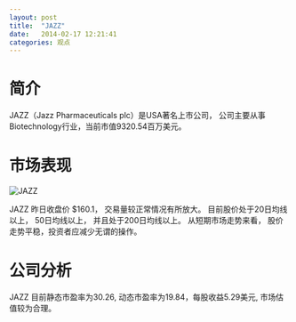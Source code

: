 ```yaml
---
layout: post
title:  "JAZZ"
date:   2014-02-17 12:21:41
categories: 观点
---
```


# 简介
JAZZ（Jazz Pharmaceuticals plc）是USA著名上市公司，
公司主要从事Biotechnology行业，当前市值9320.54百万美元。

# 市场表现

![JAZZ](http://finviz.com/chart.ashx?t=JAZZ&ty=c&ta=1&p=d&s=l)

JAZZ 昨日收盘价 $160.1，
交易量较正常情况有所放大。
目前股价处于20日均线以上，
50日均线以上，
并且处于200日均线以上。
从短期市场走势来看，
股价走势平稳，投资者应减少无谓的操作。

# 公司分析
JAZZ 目前静态市盈率为30.26, 动态市盈率为19.84，每股收益5.29美元,
市场估值较为合理。
